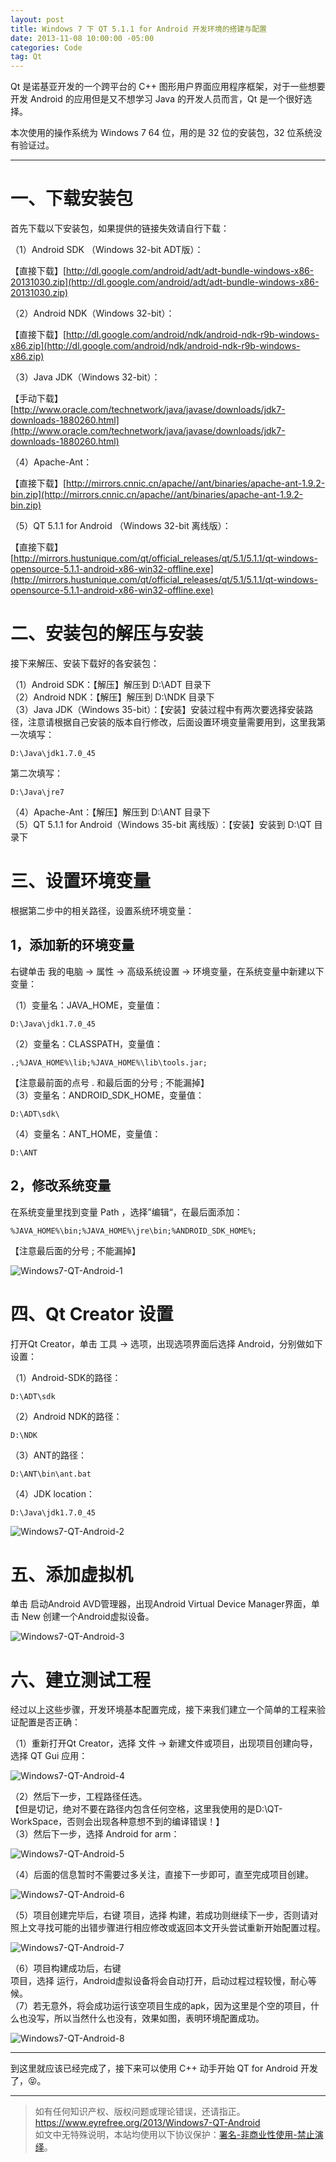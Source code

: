 ```yaml
---
layout: post
title: Windows 7 下 QT 5.1.1 for Android 开发环境的搭建与配置
date: 2013-11-08 10:00:00 -05:00
categories: Code
tag: Qt
---
```


Qt 是诺基亚开发的一个跨平台的 C++ 图形用户界面应用程序框架，对于一些想要开发 Android 的应用但是又不想学习 Java 的开发人员而言，Qt 是一个很好选择。

本次使用的操作系统为 Windows 7 64 位，用的是 32 位的安装包，32 位系统没有验证过。  

---

# 一、下载安装包

首先下载以下安装包，如果提供的链接失效请自行下载：

（1）Android SDK （Windows 32-bit ADT版）：

【直接下载】[http://dl.google.com/android/adt/adt-bundle-windows-x86-20131030.zip](http://dl.google.com/android/adt/adt-bundle-windows-x86-20131030.zip)

（2）Android NDK（Windows 32-bit）：

【直接下载】[http://dl.google.com/android/ndk/android-ndk-r9b-windows-x86.zip](http://dl.google.com/android/ndk/android-ndk-r9b-windows-x86.zip)

（3）Java JDK（Windows 32-bit）：

【手动下载】[http://www.oracle.com/technetwork/java/javase/downloads/jdk7-downloads-1880260.html](http://www.oracle.com/technetwork/java/javase/downloads/jdk7-downloads-1880260.html)

（4）Apache-Ant：

【直接下载】[http://mirrors.cnnic.cn/apache//ant/binaries/apache-ant-1.9.2-bin.zip](http://mirrors.cnnic.cn/apache//ant/binaries/apache-ant-1.9.2-bin.zip)

（5）QT 5.1.1 for Android （Windows 32-bit  离线版）：

【直接下载】[http://mirrors.hustunique.com/qt/official_releases/qt/5.1/5.1.1/qt-windows-opensource-5.1.1-android-x86-win32-offline.exe](http://mirrors.hustunique.com/qt/official_releases/qt/5.1/5.1.1/qt-windows-opensource-5.1.1-android-x86-win32-offline.exe)  

# 二、安装包的解压与安装

接下来解压、安装下载好的各安装包：

（1）Android SDK：【解压】解压到  D:\ADT 目录下  
（2）Android NDK：【解压】解压到 D:\NDK 目录下  
（3）Java JDK（Windows 35-bit）：【安装】安装过程中有两次要选择安装路径，注意请根据自己安装的版本自行修改，后面设置环境变量需要用到，这里我第一次填写：

```
D:\Java\jdk1.7.0_45  
```

第二次填写：

```
D:\Java\jre7  
```

（4）Apache-Ant：【解压】解压到 D:\ANT 目录下  
（5）QT 5.1.1 for Android（Windows 35-bit 离线版）：【安装】安装到 D:\QT 目录下  

# 三、设置环境变量

根据第二步中的相关路径，设置系统环境变量：  

## 1，添加新的环境变量

右键单击 我的电脑 -> 属性 -> 高级系统设置 -> 环境变量，在系统变量中新建以下变量：

（1）变量名：JAVA_HOME，变量值：

```
D:\Java\jdk1.7.0_45  
```

（2）变量名：CLASSPATH，变量值：

```
.;%JAVA_HOME%\lib;%JAVA_HOME%\lib\tools.jar;  
```

【注意最前面的点号 . 和最后面的分号 ; 不能漏掉】  
（3）变量名：ANDROID_SDK_HOME，变量值：

```
D:\ADT\sdk\  
```

（4）变量名：ANT_HOME，变量值：

```
D:\ANT  
```

## 2，修改系统变量

在系统变量里找到变量 Path ，选择”编辑“，在最后面添加：

```
%JAVA_HOME%\bin;%JAVA_HOME%\jre\bin;%ANDROID_SDK_HOME%;  
```

【注意最后面的分号 ; 不能漏掉】  

![Windows7-QT-Android-1](/images/2013/Windows7-QT-Android/1.jpeg)

# 四、Qt Creator 设置

打开Qt Creator，单击 工具 -> 选项，出现选项界面后选择 Android，分别做如下设置：

（1）Android-SDK的路径：

```
D:\ADT\sdk  
```

（2）Android NDK的路径：

```
D:\NDK  
```

（3）ANT的路径： 

```
D:\ANT\bin\ant.bat  
```

（4）JDK location：

```
D:\Java\jdk1.7.0_45  
```

![Windows7-QT-Android-2](/images/2013/Windows7-QT-Android/2.jpeg)

# 五、添加虚拟机

单击 启动Android AVD管理器，出现Android Virtual Device Manager界面，单击 New 创建一个Android虚拟设备。

![Windows7-QT-Android-3](/images/2013/Windows7-QT-Android/3.jpeg)

# 六、建立测试工程

经过以上这些步骤，开发环境基本配置完成，接下来我们建立一个简单的工程来验证配置是否正确：

（1）重新打开Qt Creator，选择 文件 -> 新建文件或项目，出现项目创建向导，选择 QT Gui 应用：  

![Windows7-QT-Android-4](/images/2013/Windows7-QT-Android/4.jpeg)

（2）然后下一步，工程路径任选。  
【但是切记，绝对不要在路径内包含任何空格，这里我使用的是D:\QT-WorkSpace，否则会出现各种意想不到的编译错误！】  
（3）然后下一步，选择 Android for arm：  

![Windows7-QT-Android-5](/images/2013/Windows7-QT-Android/5.jpeg)

（4）后面的信息暂时不需要过多关注，直接下一步即可，直至完成项目创建。  

![Windows7-QT-Android-6](/images/2013/Windows7-QT-Android/6.jpeg)

（5）项目创建完毕后，右键 项目，选择 构建，若成功则继续下一步，否则请对照上文寻找可能的出错步骤进行相应修改或返回本文开头尝试重新开始配置过程。  

![Windows7-QT-Android-7](/images/2013/Windows7-QT-Android/7.jpeg)

（6）项目构建成功后，右键  
项目，选择 运行，Android虚拟设备将会自动打开，启动过程过程较慢，耐心等候。  
（7）若无意外，将会成功运行该空项目生成的apk，因为这里是个空的项目，什么也没写，所以当然什么也没有，效果如图，表明环境配置成功。  

![Windows7-QT-Android-8](/images/2013/Windows7-QT-Android/8.jpeg)

---

到这里就应该已经完成了，接下来可以使用 C++ 动手开始 QT for Android 开发了，😝。

---

> 如有任何知识产权、版权问题或理论错误，还请指正。   
> https://www.eyrefree.org/2013/Windows7-QT-Android   
> 如文中无特殊说明，本站均使用以下协议保护：[署名-非商业性使用-禁止演绎](http://creativecommons.org/licenses/by-nc-nd/3.0/cn/)。   
